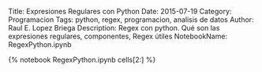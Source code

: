 Title: Expresiones Regulares con Python
Date: 2015-07-19
Category: Programacion
Tags: python, regex, programacion, analisis de datos
Author: Raul E. Lopez Briega
Description: Regex con python. Qué son las expresiones regulares, componentes, Regex útiles
NotebookName: RegexPython.ipynb

{% notebook RegexPython.ipynb cells[2:] %}
